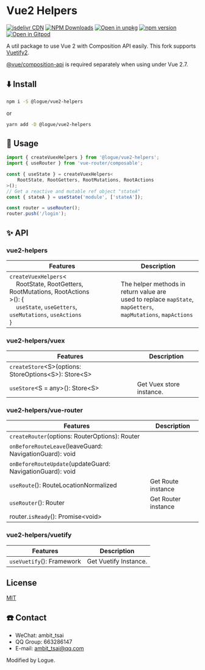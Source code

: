 # Vue2 Helpers

[![jsdelivr CDN](https://data.jsdelivr.com/v1/package/npm/@logue/vue2-helpers/badge)](https://www.jsdelivr.com/package/npm/@logue/vue2-helpers)
[![NPM Downloads](https://img.shields.io/npm/dm/@logue/vue2-helpers.svg?style=flat)](https://www.npmjs.com/package/@logue/vue2-helpers)
[![Open in unpkg](https://img.shields.io/badge/Open%20in-unpkg-blue)](https://uiwjs.github.io/npm-unpkg/#/pkg/@logue/vue2-helpers/file/README.md)
[![npm version](https://img.shields.io/npm/v/@logue/vue2-helpers.svg)](https://www.npmjs.com/package/@logue/vue2-helpers)
[![Open in Gitpod](https://shields.io/badge/Open%20in-Gitpod-green?logo=Gitpod)](https://gitpod.io/#https://github.com/logue/@logue/vue2-helpers)

A util package to use Vue 2 with Composition API easily.
This fork supports [Vuetify2](https://vuetifyjs.com/).

[@vue/composition-api](https://github.com/vuejs/composition-api) is required separately when using under Vue 2.7.

## ⬇️ Install

```sh
npm i -S @logue/vue2-helpers
```

or

```sh
yarn add -D @logue/vue2-helpers
```

## 📃 Usage

```javascript
import { createVuexHelpers } from '@logue/vue2-helpers';
import { useRouter } from 'vue-router/composable';

const { useState } = createVuexHelpers<
    RootState, RootGetters, RootMutations, RootActions
>();
// Get a reactive and mutable ref object "stateA"
const { stateA } = useState('module', ['stateA']);

const router = useRouter();
router.push('/login');
```

## ✨ API

### vue2-helpers

| Features                                                                                                                                                                                                        | Description                                                                                                             |
| --------------------------------------------------------------------------------------------------------------------------------------------------------------------------------------------------------------- | ----------------------------------------------------------------------------------------------------------------------- |
| `createVuexHelpers`&lt;<br />&nbsp;&nbsp;&nbsp;&nbsp;RootState, RootGetters, RootMutations, RootActions<br />&gt;(): {<br>&nbsp;&nbsp;&nbsp;&nbsp;`useState`, `useGetters`, `useMutations`, `useActions`<br />} | The helper methods in return value are<br />used to replace `mapState`, `mapGetters`,<br />`mapMutations`, `mapActions` |

### vue2-helpers/vuex

| Features                                                               | Description              |
| ---------------------------------------------------------------------- | ------------------------ |
| `createStore`&lt;S&gt;(options: StoreOptions&lt;S&gt;): Store&lt;S&gt; |                          |
| `useStore`&lt;S = any&gt;(): Store&lt;S&gt;                            | Get Vuex store instance. |

### vue2-helpers/vue-router

| Features                                                  | Description         |
| --------------------------------------------------------- | ------------------- |
| `createRouter`(options: RouterOptions): Router            |                     |
| `onBeforeRouteLeave`(leaveGuard: NavigationGuard): void   |                     |
| `onBeforeRouteUpdate`(updateGuard: NavigationGuard): void |                     |
| `useRoute`(): RouteLocationNormalized                     | Get Route instance  |
| `useRouter`(): Router                                     | Get Router instance |
| router.`isReady`(): Promise\<void\>                       |                     |

### vue2-helpers/vuetify

| Features                  | Description           |
| ------------------------- | --------------------- |
| `useVuetify`(): Framework | Get Vuetify Instance. |

## License

[MIT](LICENSE)

## ☎️ Contact

- WeChat: ambit_tsai
- QQ Group: 663286147
- E-mail: ambit_tsai@qq.com

Modified by Logue.
